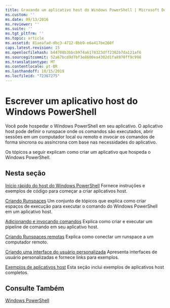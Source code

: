 ```yaml
---
title: Gravando um aplicativo host do Windows PowerShell | Microsoft Docs
ms.custom: ''
ms.date: 09/13/2016
ms.reviewer: ''
ms.suite: ''
ms.tgt_pltfrm: ''
ms.topic: article
ms.assetid: 81aeafad-dbc3-4712-8bb9-e6a417be260f
caps.latest.revision: 15
ms.openlocfilehash: b44708b3bbcb974a6178323dff2302b7da121af6
ms.sourcegitcommit: 52a67bcd9d7bf3e8600ea4302d1fa8970ff9c998
ms.translationtype: MT
ms.contentlocale: pt-BR
ms.lasthandoff: 10/15/2019
ms.locfileid: "72367275"
---
```

# <a name="writing-a-windows-powershell-host-application"></a>Escrever um aplicativo host do Windows PowerShell

Você pode hospedar o Windows PowerShell em seu aplicativo. O aplicativo host pode definir o runspace onde os comandos são executados, abrir sessões em um computador local ou remoto e invocar os comandos de forma síncrona ou assíncrona com base nas necessidades do aplicativo.

Os tópicos a seguir explicam como criar um aplicativo que hospeda o Windows PowerShell.

## <a name="in-this-section"></a>Nesta seção

[Início rápido do host do Windows PowerShell](./windows-powershell-host-quickstart.md) Fornece instruções e exemplos de código para começar a criar aplicativos host.

[Criando Runspaces](./creating-runspaces.md) Um conjunto de tópicos que explica como criar espaços de execução para executar o comando do Windows PowerShell em um aplicativo host.

[Adicionando e invocando comandos](./adding-and-invoking-commands.md) Explica como criar e executar um pipeline de comando em seu aplicativo host.

[Criando Runspaces remotas](./creating-remote-runspaces.md) Explica como conectar um runspace a um computador remoto.

[Criando uma interface do usuário personalizada](./creating-a-custom-user-interface.md) Apresenta interfaces de usuário personalizadas e fornece links para exemplos.

[Exemplos de aplicativos host](./host-application-samples.md) Esta seção inclui exemplos de aplicativos host completos.

## <a name="see-also"></a>Consulte Também

[Windows PowerShell](https://msdn.microsoft.com/en-us/b41a2af3-aec1-402d-8e18-c2c26be461ff)
